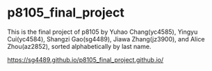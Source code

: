 # p8105_final_project
This is the final project of p8105 by Yuhao Chang(yc4585), Yingyu Cui(yc4584), Shangzi Gao(sg4489), Jiawa Zhang(jz3900), and Alice Zhou(az2852), sorted alphabetically by last name. 

https://sg4489.github.io/p8105_final_project.github.io/
